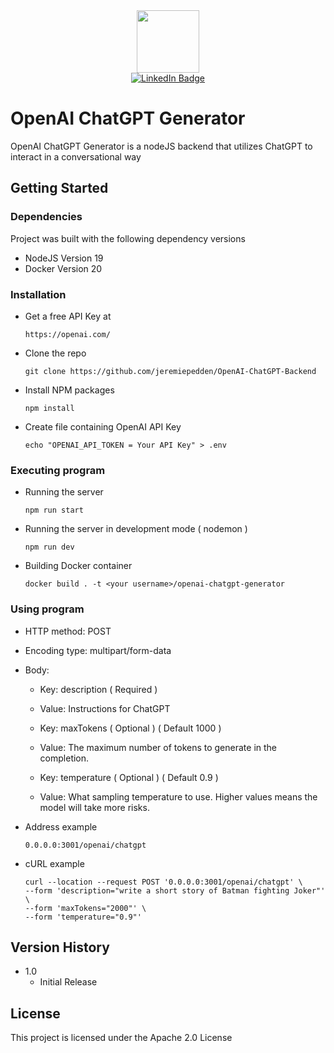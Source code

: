 <div id="header" align="center">
  <img src="https://media.giphy.com/media/M9gbBd9nbDrOTu1Mqx/giphy.gif" width="100"/>
</div>

<div id="badges" align="center">
  <a href="https://www.linkedin.com/in/jpedden/">
    <img src="https://img.shields.io/badge/LinkedIn-blue?style=for-the-badge&logo=linkedin&logoColor=white" alt="LinkedIn Badge"/>
  </a>
</div>

# OpenAI ChatGPT Generator

OpenAI ChatGPT Generator is a nodeJS backend that utilizes ChatGPT to interact in a conversational way

## Getting Started

### Dependencies

Project was built with the following dependency versions
* NodeJS Version 19
* Docker Version 20

### Installation

* Get a free API Key at 
  ```
  https://openai.com/
  ```
* Clone the repo
  ```
  git clone https://github.com/jeremiepedden/OpenAI-ChatGPT-Backend
  ```
* Install NPM packages
  ```
  npm install
  ```
* Create file containing OpenAI API Key
  ```
  echo "OPENAI_API_TOKEN = Your API Key" > .env  
  ```
### Executing program

* Running the server
  ```
  npm run start
  ```
* Running the server in development mode ( nodemon )
  ```
  npm run dev
  ```
* Building Docker container
  ```
  docker build . -t <your username>/openai-chatgpt-generator
  ```

### Using program
* HTTP method: POST
* Encoding type: multipart/form-data
* Body: 
  * Key: description ( Required )
  * Value: Instructions for ChatGPT

  * Key: maxTokens ( Optional ) ( Default 1000 )
  * Value: The maximum number of tokens to generate in the completion.

  * Key: temperature ( Optional ) ( Default 0.9 )
  * Value: What sampling temperature to use. Higher values means the model will take more risks.

* Address example
  ```
  0.0.0.0:3001/openai/chatgpt
  ```
* cURL example
  ```
  curl --location --request POST '0.0.0.0:3001/openai/chatgpt' \
  --form 'description="write a short story of Batman fighting Joker"' \
  --form 'maxTokens="2000"' \
  --form 'temperature="0.9"'
  ```
  
## Version History

* 1.0
    * Initial Release

## License

This project is licensed under the Apache 2.0 License
